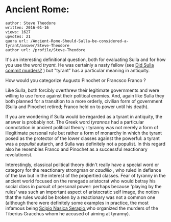 # Ancient Rome: 

	author: Steve Theodore
	written: 2016-01-16
	views: 1627
	upvotes: 21
	quora url: /Ancient-Rome-Should-Sulla-be-considered-a-tyrant/answer/Steve-Theodore
	author url: /profile/Steve-Theodore


It's an interesting definitional question, both for evaluating Sulla and for how you use the word _tryant._ He was certainly a nasty fellow (see [Did Sulla commit murders?](https://www.quora.com/Did-Sulla-commit-murders) ) but "tyrant" has a particular meaning in antiquity. 

How would you categorize Augusto Pinochet or Francsco Franco ? 

Like Sulla, both forcibly overthrew their legitimate governments and were willing to use force against their political enemies. And, again like Sulla they both planned for a transition to a more orderly, civilian form of government (Sulla and Pinochet retired; Franco held on to power until his death).

If you are wondering if Sulla would be regarded as a tyrant in antiquity, the answer is probably not. The Greek word _tyrannos_ had a particular connotation in ancient political theory : tyranny was not merely a form of illegitimate personal rule but rather a form of monarchy in which the tyrant posed as the protector of the lower classes against the powerful: a tyrant was a _populist_ autarch, and Sulla was definitely not a populist. In this regard also he resembles Franco and Pinochet as a successful reactionary revolutionist. 

Interestingly, classical political theory didn't really have a special word or category for the reactionary strongman or _caudillo_ , who ruled in defiance of the law but in the interest of the propertied classes. Fear of tyranny in the ancient world focused on the renegade aristocrat who would betray his social class in pursuit of personal power: perhaps because 'playing by the rules' was such an important aspect of aristocratic self image, the notion that the rules would be broken by a reactionary was not a common one (although there were definitely some examples in practice, the most infamous being [Scipio Nasica Serapio,](https://en.wikipedia.org/wiki/Publius_Cornelius_Scipio_Nasica_Serapio_(consul_138_BC))who organized the murders of the Tiberius Gracchus whom he accused of aiming at tyranny). 

 

